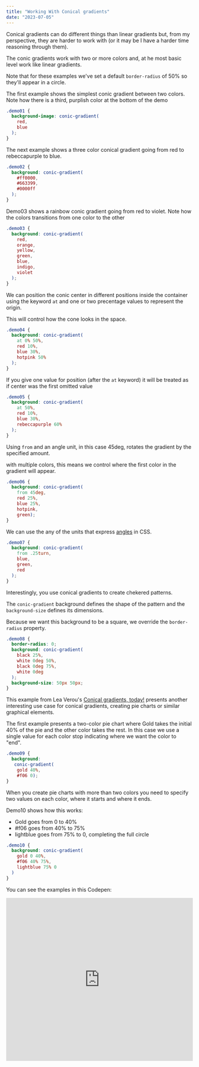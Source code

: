 ```yaml
---
title: "Working With Conical gradients"
date: "2023-07-05"
---
```


Conical gradients can do different things than linear gradients but, from my perspective, they are harder to work with (or it may be I have a harder time reasoning through them).

The conic gradients work with two or more colors and, at he most basic level work like linear gradients.

Note that for these examples we've set a default `border-radius` of 50% so they'll appear in a circle.

The first example shows the simplest conic gradient between two colors. Note how there is a third, purplish color at the bottom of the demo

```css
.demo01 {
  background-image: conic-gradient(
    red,
    blue
  );
}
```

The next example shows a three color conical gradient going from red to rebeccapurple to blue.

```css
.demo02 {
  background: conic-gradient(
    #ff0000,
    #663399,
    #0000ff
  );
}
```

Demo03 shows a rainbow conic gradient going from red to violet. Note how the colors transitions from one color to the other

```css
.demo03 {
  background: conic-gradient(
    red,
    orange,
    yellow,
    green,
    blue,
    indigo,
    violet
  );
}
```

We can position the conic center in different positions inside the container using the keyword `at` and one or two precentage values to represent the origin.

This will control how the cone looks in the space.

```css
.demo04 {
  background: conic-gradient(
    at 0% 50%,
    red 10%,
    blue 30%,
    hotpink 50%
  );
}
```

If you give one value for position (after the `at` keyword) it will be treated as if center was the first omitted value

```css
.demo05 {
  background: conic-gradient(
    at 50%,
    red 10%,
    blue 30%,
    rebeccapurple 60%
  );
}
```

Using `from` and an angle unit, in this case 45deg, rotates the gradient by the specified amount.

with multiple colors, this means we control where the first color in the gradient will appear.

```css
.demo06 {
  background: conic-gradient(
    from 45deg,
    red 25%,
    blue 25%,
    hotpink,
    green);
}
```

We can use the any of the units that express [angles](https://developer.mozilla.org/en-US/docs/Web/CSS/angle) in CSS.

```css
.demo07 {
  background: conic-gradient(
    from .25turn,
    blue,
    green,
    red
  );
}
```

Interestingly, you use conical gradients to create chekered patterns.

The `conic-gradient` background defines the shape of the pattern and the `background-size` defines its dimensions.

Because we want this background to be a square, we override the `border-radius` property.

```css
.demo08 {
  border-radius: 0;
  background: conic-gradient(
    black 25%,
    white 0deg 50%,
    black 0deg 75%,
    white 0deg
  );
  background-size: 50px 50px;
}
```

This example from Lea Verou's [Conical gradients, today!](https://lea.verou.me/2015/06/conical-gradients-today/) presents another interesting use case for conical gradients, creating pie charts or similar graphical elements.

The first example presents a two-color pie chart where Gold takes the initial 40% of the pie and the other color takes the rest. In this case we use a single value for each color stop indicating where we want the color to "end".

```css
.demo09 {
  background:
   conic-gradient(
    gold 40%,
    #f06 0);
}
```

When you create pie charts with more than two colors you need to specify two values on each color, where it starts and where it ends.

Demo10 shows how this works:

- Gold goes from 0 to 40%
- #f06 goes from 40% to 75%
- lightblue goes from 75% to 0, completing the full circle

```css
.demo10 {
  background: conic-gradient(
    gold 0 40%,
    #f06 40% 75%,
    lightblue 75% 0
  )
}
```

You can see the examples in this Codepen:

<iframe height="439.75372314453125" style="width: 100%;" scrolling="no" title="Conical Gradients Demo" src="https://codepen.io/caraya/embed/qBQWXMY?default-tab=result" frameborder="no" loading="lazy" allowtransparency="true" allowfullscreen="true">See the Pen <a href="https://codepen.io/caraya/pen/qBQWXMY"> Conical Gradients Demo</a> by Carlos Araya (<a href="https://codepen.io/caraya">@caraya</a>) on <a href="https://codepen.io">CodePen</a>. </iframe>
